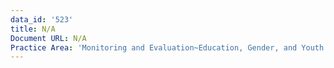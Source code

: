 ```yaml
---
data_id: '523'
title: N/A
Document URL: N/A
Practice Area: 'Monitoring and Evaluation~Education, Gender, and Youth'
---
```

